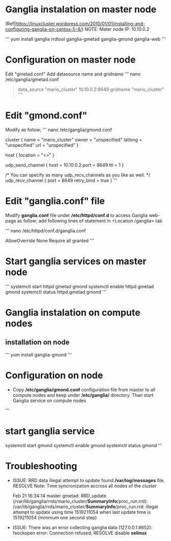 # Ganglia instalation on master node
(Ref|https://linuxcluster.wordpress.com/2010/01/01/installing-and-configuring-ganglia-on-centos-5-4/)
NOTE: 
Mater node IP: 10.10.0.2

'''
yum install ganglia rrdtool ganglia-gmetad ganglia-gmond ganglia-web
'''

# Configuration on master node
Edit "gmetad.conf"
Add datasource name and gridname
'''
nano /etc/ganglia/gmetad.conf

>data_source "mario_cluster" 10.10.0.2:8649
>gridname "mario_cluster"
'''

# Edit "gmond.conf"
Modify as follow;
'''
nano /etc/ganglia/gmond.conf

cluster {
  name = "mario_cluster"
  owner = "unspecified"
  latlong = "unspecified"
  url = "unspecified"
}

host {
  location = "<<change FQHN>>"
}

udp_send_channel {
  host = 10.10.0.2
  port = 8649
  ttl = 1
}

/* You can specify as many udp_recv_channels as you like as well. */
udp_recv_channel {
  port = 8649
  retry_bind = true
}
'''

# Edit "ganglia.conf" file
Modify **ganglia.conf** file under **/etc/httpd/conf.d** to access Ganglia web-page as follow;
add following lines of statement in <Location /ganglia> tab

'''
nano /etc/httpd/conf.d/ganglia.conf

AllowOverride None
Require all granted
'''

# Start ganglia services on master node
'''
systemctl start httpd gmetad gmond
systemctl enable httpd gmetad gmond
systemctl status httpd gmetad gmond
'''

# Ganglia instalation on compute nodes
## installation on node
'''
yum install ganglia-gmond
'''

# Configuration on node
- Copy **/etc/ganglia/gmond.conf** configuration file from master to all compute nodes and keep under **/etc/ganglia/** directory. Than start Ganglia service on compute nodes

'''
# start ganglia service
systemctl start gmond
systemctl enable gmond
systemctl status gmond
'''

# Troubleshooting
- ISSUE: RRD data illegal attempt to update found **/var/log/messages** file. RESOLVE
Note: Time syncronization accross all nodes of the cluster

    Feb 21 16:34:14 master gmetad: RRD_update (/var/lib/ganglia/rrds/mario_cluster/__SummaryInfo__/proc_run.rrd): /var/lib/ganglia/rrds/mario_cluster/__SummaryInfo__/proc_run.rrd: illegal attempt to update using time 1519211054 when last update time is 1519211054 (minimum one second step)

- ISSUE: There was an error collecting ganglia data (127.0.0.1:8652): fsockopen error: Connection refused; RESOLVE disable **selinux**
